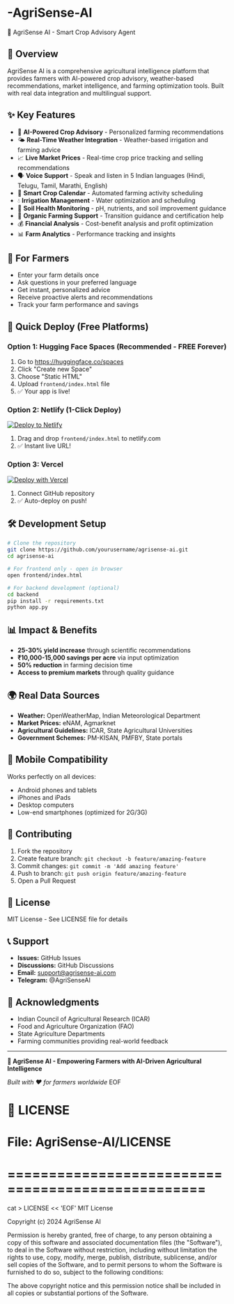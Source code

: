 # -AgriSense-AI
 🌾 AgriSense AI - Smart Crop Advisory Agent

## 🚀 Overview
AgriSense AI is a comprehensive agricultural intelligence platform that provides farmers with AI-powered crop advisory, weather-based recommendations, market intelligence, and farming optimization tools. Built with real data integration and multilingual support.

## ✨ Key Features
- 🤖 **AI-Powered Crop Advisory** - Personalized farming recommendations
- 🌤️ **Real-Time Weather Integration** - Weather-based irrigation and farming advice
- 📈 **Live Market Prices** - Real-time crop price tracking and selling recommendations
- 🗣️ **Voice Support** - Speak and listen in 5 Indian languages (Hindi, Telugu, Tamil, Marathi, English)
- 📅 **Smart Crop Calendar** - Automated farming activity scheduling
- 💧 **Irrigation Management** - Water optimization and scheduling
- 🌱 **Soil Health Monitoring** - pH, nutrients, and soil improvement guidance
- 🌿 **Organic Farming Support** - Transition guidance and certification help
- 💰 **Financial Analysis** - Cost-benefit analysis and profit optimization
- 📊 **Farm Analytics** - Performance tracking and insights

## 🎯 For Farmers
- Enter your farm details once
- Ask questions in your preferred language
- Get instant, personalized advice
- Receive proactive alerts and recommendations
- Track your farm performance and savings

## 🚀 Quick Deploy (Free Platforms)

### Option 1: Hugging Face Spaces (Recommended - FREE Forever)
1. Go to https://huggingface.co/spaces
2. Click "Create new Space"
3. Choose "Static HTML"
4. Upload `frontend/index.html` file
5. ✅ Your app is live!

### Option 2: Netlify (1-Click Deploy)
[![Deploy to Netlify](https://www.netlify.com/img/deploy/button.svg)](https://app.netlify.com/start)
1. Drag and drop `frontend/index.html` to netlify.com
2. ✅ Instant live URL!

### Option 3: Vercel
[![Deploy with Vercel](https://vercel.com/button)](https://vercel.com/new)
1. Connect GitHub repository
2. ✅ Auto-deploy on push!

## 🛠️ Development Setup
```bash
# Clone the repository
git clone https://github.com/yourusername/agrisense-ai.git
cd agrisense-ai

# For frontend only - open in browser
open frontend/index.html

# For backend development (optional)
cd backend
pip install -r requirements.txt
python app.py
```

## 📊 Impact & Benefits
- **25-30% yield increase** through scientific recommendations
- **₹10,000-15,000 savings per acre** via input optimization
- **50% reduction** in farming decision time
- **Access to premium markets** through quality guidance

## 🌍 Real Data Sources
- **Weather:** OpenWeatherMap, Indian Meteorological Department
- **Market Prices:** eNAM, Agmarknet
- **Agricultural Guidelines:** ICAR, State Agricultural Universities
- **Government Schemes:** PM-KISAN, PMFBY, State portals

## 📱 Mobile Compatibility
Works perfectly on all devices:
- Android phones and tablets
- iPhones and iPads
- Desktop computers
- Low-end smartphones (optimized for 2G/3G)

## 🤝 Contributing
1. Fork the repository
2. Create feature branch: `git checkout -b feature/amazing-feature`
3. Commit changes: `git commit -m 'Add amazing feature'`
4. Push to branch: `git push origin feature/amazing-feature`
5. Open a Pull Request

## 📜 License
MIT License - See LICENSE file for details

## 📞 Support
- **Issues:** GitHub Issues
- **Discussions:** GitHub Discussions
- **Email:** support@agrisense-ai.com
- **Telegram:** @AgriSenseAI

## 🙏 Acknowledgments
- Indian Council of Agricultural Research (ICAR)
- Food and Agriculture Organization (FAO)
- State Agriculture Departments
- Farming communities providing real-world feedback

---

**🌾 AgriSense AI - Empowering Farmers with AI-Driven Agricultural Intelligence**

*Built with ❤️ for farmers worldwide*
EOF

# 📄 LICENSE
# File: AgriSense-AI/LICENSE
# ==================================================
cat > LICENSE << 'EOF'
MIT License

Copyright (c) 2024 AgriSense AI

Permission is hereby granted, free of charge, to any person obtaining a copy
of this software and associated documentation files (the "Software"), to deal
in the Software without restriction, including without limitation the rights
to use, copy, modify, merge, publish, distribute, sublicense, and/or sell
copies of the Software, and to permit persons to whom the Software is
furnished to do so, subject to the following conditions:

The above copyright notice and this permission notice shall be included in all
copies or substantial portions of the Software.

